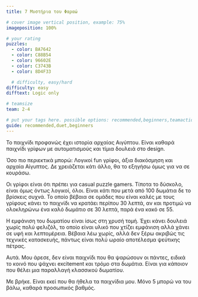 ```yaml
---
title: 7 Μυστήρια του Φαραώ

# cover image vertical position, example: 75%
imageposition: 100%

# your rating
puzzles:
  - color: BA7642
  - color: C88B54
  - color: 96602E
  - color: C3743B
  - color: 8D4F33

  # difficulty, easy/hard
difficulty: easy
difftext: Logic only

# teamsize
team: 2-4

# put your tags here. possible options: recommended,beginners,teamaction,duet
guide: recommended,duet,beginners
---
```


Το παιχνίδι προφανώς έχει ιστορία αρχαίας Αιγύπτου. Είναι καθαρά παιχνίδι γρίφων με αυτοματισμούς και τίμια δουλειά στο design.

Όσο πιο περιεκτικά μπορώ: Λογικοί fun γρίφοι, άξια διακόσμηση και αρχαία Αίγυπτος. Δε χρειάζεται κάτι άλλο, θα το εξηγήσω όμως για να σε κουράσω.

Οι γρίφοι είναι ότι πρέπει για casual puzzle gamers. Τίποτα το δύσκολο, είναι όμως όντως λογικοί, όλοι. Είναι κάτι που μετά από 100 δωμάτια δε το βρίσκεις συχνά.
Το οποίο βέβαια σε ομάδες που είναι καλές με τους γρίφους κάνει το παιχνίδι να κρατάει περίπου 30 λεπτά, αν και προτιμώ να ολοκληρώνω ένα καλό δωμάτιο σε 30 λεπτά,
παρά ένα κακό σε 55.

Η εμφάνιση του δωματίου είναι ίσως στη χρυσή τομή. Έχει κάνει δουλειά χωρίς πολύ φελιζόλ, το οποίο είναι υλικό που χτίζει εμφάνιση αλλά χάνει σε υφή και λεπτομέρεια.
Βέβαια λέω χωρίς, αλλά δεν ξέρω ακριβώς τις τεχνικές κατασκευής, πάντως είναι πολύ ωραίο αποτέλεσμα ψεύτικης πέτρας.

Αυτά. Μου άρεσε, δεν είναι παιχνίδι που θα ψαρώσουν οι πάντες, ειδικά το κοινό που ψάχνει excitement και τρόμο στα δωμάτια. Είναι για κάποιον που θέλει μια παραλλαγή
κλασσικού δωματίου.

Με βρήκε. Είναι εκεί που θα ήθελα τα παιχνίδια μου. Μόνο 5 μπορώ να του βάλω, καθαρά προσωπικός βαθμός.
